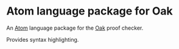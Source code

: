 # Atom language package for Oak

An [Atom](https://atom.io/) language package for the [Oak](http://oakproof.org/) proof checker.

Provides syntax highlighting.